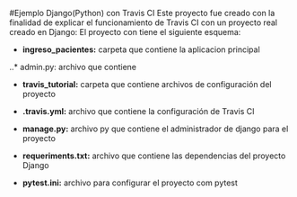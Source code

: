 #Ejemplo Django(Python) con Travis CI
Este proyecto fue creado con la finalidad de explicar el funcionamiento de Travis CI con un proyecto real creado en Django:
El proyecto con tiene el siguiente esquema:

* **ingreso_pacientes:** carpeta que contiene la aplicacion principal 

..* admin.py: archivo que contiene 

* **travis_tutorial:** carpeta que contiene archivos de configuración del proyecto

* **.travis.yml:** archivo que contiene la configuración de Travis CI

* **manage.py:** archivo py que contiene el administrador de django para el proyecto

* **requeriments.txt:** archivo que contiene las dependencias del proyecto Django

* **pytest.ini:** archivo para configurar el proyecto com pytest
